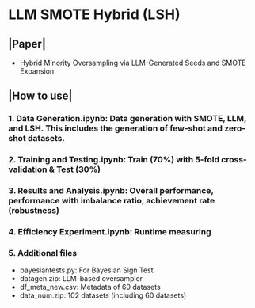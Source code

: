 # LLM SMOTE Hybrid (LSH)
## |Paper| 
* Hybrid Minority Oversampling via LLM-Generated Seeds and SMOTE Expansion 

## |How to use|
### 1. Data Generation.ipynb: Data generation with SMOTE, LLM, and LSH. This includes the generation of few-shot and zero-shot datasets.
### 2. Training and Testing.ipynb: Train (70%) with 5-fold cross-validation & Test (30%)
### 3. Results and Analysis.ipynb: Overall performance, performance with imbalance ratio, achievement rate (robustness)
### 4. Efficiency Experiment.ipynb: Runtime measuring
### 5. Additional files
* bayesiantests.py: For Bayesian Sign Test
* datagen.zip: LLM-based oversampler
* df_meta_new.csv: Metadata of 60 datasets
* data_num.zip: 102 datasets (including 60 datasets)
